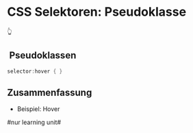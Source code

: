 # CSS Selektoren: Pseudoklasse
👆

##  Pseudoklassen
```java
selector:hover { }
```

## Zusammenfassung
- Beispiel: Hover

#nur learning unit#
